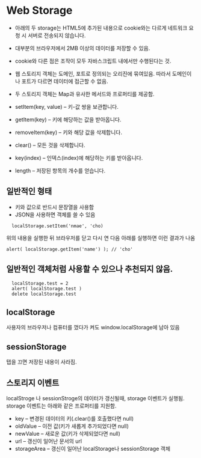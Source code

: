 # Web Storage

- 아래의 두 storage는 HTML5에 추가된 내용으로 cookie와는 다르게 네트워크 요청 시 서버로 전송되지 않습니다.
- 대부분의 브라우저에서 2MB 이상의 데이터를 저장할 수 있음.
- cookie와 다른 점은 조작이 모두 자바스크립트 내에서만 수행된다는 것.
- 웹 스토리지 객체는 도메인, 포트로 정의되는 오리진에 묶여있음. 따라서 도메인이나 포트가 다르면 데이터에 접근할 수 없음.
- 두 스토리지 객체는 Map과 유사한 메서드와 프로퍼티를 제공함.

- setItem(key, value) – 키-값 쌍을 보관합니다.
- getItem(key) – 키에 해당하는 값을 받아옵니다.
- removeItem(key) – 키와 해당 값을 삭제합니다.
- clear() – 모든 것을 삭제합니다.
- key(index) – 인덱스(index)에 해당하는 키를 받아옵니다.
- length – 저장된 항목의 개수를 얻습니다.

## 일반적인 형태

- 키와 값으로 반드시 문장열을 사용함
- JSON을 사용하면 객체를 쓸 수 있음

```
  localStorage.setItem('nmae', 'cho)
```

위의 내용을 실행한 뒤 브라우저를 닫고 다시 연 다음 아래를 실행하면 이런 결과가 나옴

```
alert( localStorage.getItem('name') ); // 'cho'
```

## 일반적인 객체처럼 사용할 수 있으나 추천되지 않음.

```
  localStorage.test = 2
  alert( localStorage.test )
  delete localStorage.test
```

## localStorage

사용자의 브라우저나 컴퓨터를 껐다가 켜도 window.localStorage에 남아 있음

## sessionStorage

탭을 끄면 저장된 내용이 사라짐.

## 스토리지 이벤트

localStroge 나 sessionStroge의 데이터가 갱신될때, storage 이벤트가 실행됨. storage 이벤트는 아래와 같은 프로퍼티를 지원함.

- key – 변경된 데이터의 키(.clear()를 호출했다면 null)
- oldValue – 이전 값(키가 새롭게 추가되었다면 null)
- newValue – 새로운 값(키가 삭제되었다면 null)
- url – 갱신이 일어난 문서의 url
- storageArea – 갱신이 일어난 localStorage나 sessionStorage 객체
